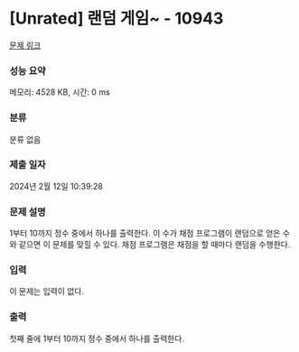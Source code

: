 # [Unrated] 랜덤 게임~ - 10943 

[문제 링크](https://www.acmicpc.net/problem/10943) 

### 성능 요약

메모리: 4528 KB, 시간: 0 ms

### 분류

분류 없음

### 제출 일자

2024년 2월 12일 10:39:28

### 문제 설명

<p>1부터 10까지 정수 중에서 하나를 출력한다. 이 수가 채점 프로그램이 랜덤으로 얻은 수와 같으면 이 문제를 맞힐 수 있다. 채점 프로그램은 채점을 할 때마다 랜덤을 수행한다.</p>

### 입력 

 <p>이 문제는 입력이 없다.</p>

### 출력 

 <p>첫째 줄에 1부터 10까지 정수 중에서 하나를 출력한다.</p>

